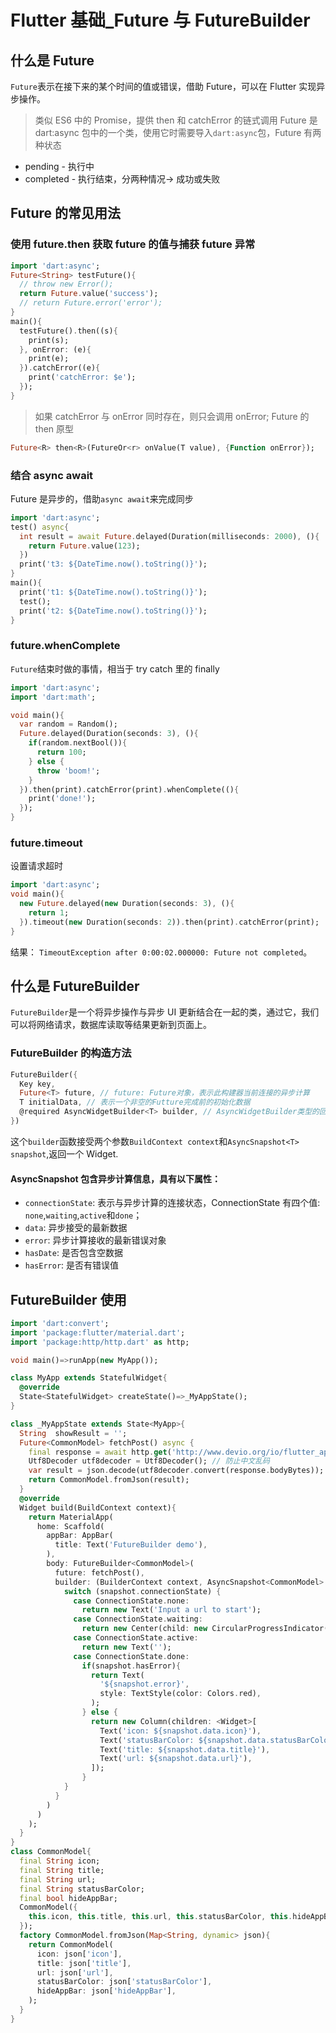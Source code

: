 # Flutter 基础\_Future 与 FutureBuilder

## 什么是 Future

`Future`表示在接下来的某个时间的值或错误，借助 Future，可以在 Flutter 实现异步操作。

> 类似 ES6 中的 Promise，提供 then 和 catchError 的链式调用
> Future 是 dart:async 包中的一个类，使用它时需要导入`dart:async`包，Future 有两种状态

- pending - 执行中
- completed - 执行结束，分两种情况-> 成功或失败

## Future 的常见用法

### 使用 future.then 获取 future 的值与捕获 future 异常

```dart
import 'dart:async';
Future<String> testFuture(){
  // throw new Error();
  return Future.value('success');
  // return Future.error('error');
}
main(){
  testFuture().then((s){
    print(s);
  }, onError: (e){
    print(e);
  }).catchError((e){
    print('catchError: $e');
  });
}
```

> 如果 catchError 与 onError 同时存在，则只会调用 onError;
> Future 的 then 原型

```dart
Future<R> then<R>(FutureOr<r> onValue(T value), {Function onError});
```

### 结合 async await

Future 是异步的，借助`async await`来完成同步

```dart
import 'dart:async';
test() async{
  int result = await Future.delayed(Duration(milliseconds: 2000), (){
    return Future.value(123);
  })
  print('t3: ${DateTime.now().toString()}');
}
main(){
  print('t1: ${DateTime.now().toString()}');
  test();
  print('t2: ${DateTime.now().toString()}');
}
```

### future.whenComplete

`Future`结束时做的事情，相当于 try catch 里的 finally

```dart
import 'dart:async';
import 'dart:math';

void main(){
  var random = Random();
  Future.delayed(Duration(seconds: 3), (){
    if(random.nextBool()){
      return 100;
    } else {
      throw 'boom!';
    }
  }).then(print).catchError(print).whenComplete((){
    print('done!');
  });
}

```

### future.timeout

设置请求超时

```dart
import 'dart:async';
void main(){
  new Future.delayed(new Duration(seconds: 3), (){
    return 1;
  }).timeout(new Duration(seconds: 2)).then(print).catchError(print);
}
```

结果： `TimeoutException after 0:00:02.000000: Future not completed`。

## 什么是 FutureBuilder

`FutureBuilder`是一个将异步操作与异步 UI 更新结合在一起的类，通过它，我们可以将网络请求，数据库读取等结果更新到页面上。

### FutureBuilder 的构造方法

```dart
FutureBuilder({
  Key key,
  Future<T> future, // future: Future对象，表示此构建器当前连接的异步计算
  T initialData, // 表示一个非空的Futture完成前的初始化数据
  @required AsyncWidgetBuilder<T> builder, // AsyncWidgetBuilder类型的回调函数，是一个基于异步交互构建widget的函数
})
```

这个`builder`函数接受两个参数`BuildContext context`和`AsyncSnapshot<T> snapshot`,返回一个 Widget.

#### AsyncSnapshot 包含异步计算信息，具有以下属性：

- `connectionState`: 表示与异步计算的连接状态，ConnectionState 有四个值: `none`,`waiting`,`active`和`done`；
- `data`: 异步接受的最新数据
- `error`: 异步计算接收的最新错误对象
- `hasDate`: 是否包含空数据
- `hasError`: 是否有错误值

## FutureBuilder 使用

```dart
import 'dart:convert';
import 'package:flutter/material.dart';
import 'package:http/http.dart' as http;

void main()=>runApp(new MyApp());

class MyApp extends StatefulWidget{
  @override
  State<StatefulWidget> createState()=>_MyAppState();
}

class _MyAppState extends State<MyApp>{
  String  showResult = '';
  Future<CommonModel> fetchPost() async {
    final response = await http.get('http://www.devio.org/io/flutter_app/json/test_common_model.json');
    Utf8Decoder utf8decoder = Utf8Decoder(); // 防止中文乱码
    var result = json.decode(utf8decoder.convert(response.bodyBytes));
    return CommonModel.fromJson(result);
  }
  @override
  Widget build(BuildContext context){
    return MaterialApp(
      home: Scaffold(
        appBar: AppBar(
          title: Text('FutureBuilder demo'),
        ),
        body: FutureBuilder<CommonModel>(
          future: fetchPost(),
          builder: (BuilderContext context, AsyncSnapshot<CommonModel> snapshot){
            switch (snapshot.connectionState) {
              case ConnectionState.none:
                return new Text('Input a url to start');
              case ConnectionState.waiting:
                return new Center(child: new CircularProgressIndicator());
              case ConnectionState.active:
                return new Text('');
              case ConnectionState.done:
                if(snapshot.hasError){
                  return Text(
                    '${snapshot.error}',
                    style: TextStyle(color: Colors.red),
                  );
                } else {
                  return new Column(children: <Widget>[
                    Text('icon: ${snapshot.data.icon}'),
                    Text('statusBarColor: ${snapshot.data.statusBarColor}'),
                    Text('title: ${snapshot.data.title}'),
                    Text('url: ${snapshot.data.url}'),
                  ]);
                }
            }
          }
        )
      )
    );
  }
}
class CommonModel{
  final String icon;
  final String title;
  final String url;
  final String statusBarColor;
  final bool hideAppBar;
  CommonModel({
    this.icon, this.title, this.url, this.statusBarColor, this.hideAppBar
  });
  factory CommonModel.fromJson(Map<String, dynamic> json){
    return CommonModel(
      icon: json['icon'],
      title: json['title'],
      url: json['url'],
      statusBarColor: json['statusBarColor'],
      hideAppBar: json['hideAppBar'],
    );
  }
}
```
